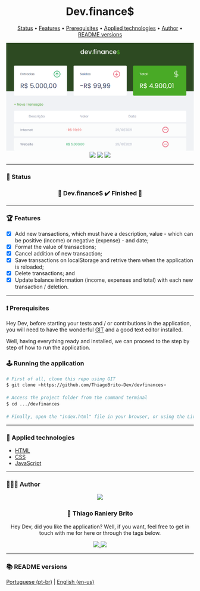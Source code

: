 <div align="center">
  <div>
    <h1>Dev.finance$</h1>
    <p>
      <a href="#-status">Status</a> •
      <a href="#-features">Features</a> •
      <a href="#%EF%B8%8F-prerequisites">Prerequisites</a> •
      <a href="#-applied-technologies">Applied technologies</a> •
      <a href="#-author">Author</a> •
      <a href="#-readme-versions">README versions</a>
    </p>
    <img src="./.github/devfinances.png" />
  </div>

  <div>
    <img src="https://img.shields.io/github/license/ThiagoBrito-Dev/Podcastr?color=49aa26&style=for-the-badge" />
    <img src="https://img.shields.io/static/v1?label=version&message=1.0.0&color=49aa26&style=for-the-badge" />
    <img src="https://img.shields.io/static/v1?label=yarn&message=v1.22.5&color=49aa26&style=for-the-badge" />
  </div>
</div>

<hr>

### 🏁 Status

<h3 align="center">
  🎉 Dev.finance$ ✔️ Finished 🎉
</h3>

<hr>

### 🏆 Features

- [x] Add new transactions, which must have a description, value - which can be positive (income) or negative (expense) - and date;
- [x] Format the value of transactions;
- [x] Cancel addition of new transaction;
- [x] Save transactions on localStorage and retrive them when the application is reloaded;
- [x] Delete transactions; and
- [x] Update balance information (income, expenses and total) with each new transaction / deletion.

<hr>

### ❗️ Prerequisites

Hey Dev, before starting your tests and / or contributions in the application, you will need to have the wonderful [GIT](https://git-scm.com) and a good text editor installed.

Well, having everything ready and installed, we can proceed to the step by step of how to run the application.

### 🕹️ Running the application

```bash
# First of all, clone this repo using GIT
$ git clone <https://github.com/ThiagoBrito-Dev/devfinances>

# Access the project folder from the command terminal
$ cd .../devfinances

# Finally, open the "index.html" file in your browser, or using the Live Server extension, if you have it installed.
```

<hr>

### 🔮 Applied technologies

- [HTML](https://devdocs.io/html/)
- [CSS](https://devdocs.io/css/)
- [JavaScript](https://devdocs.io/javaScript/)

<hr>

### 👨🏽‍🎓 Author

<div align="center">
  <img src="https://github.com/ThiagoBrito-Dev.png" width="250px" />

  <br />

  <div>
    <h3>
      🤝 Thiago Raniery Brito
    </h3>
    <p>Hey Dev, did you like the application? Well, if you want, feel free to get in touch with me for here or through the tags below.</p>
  </div>
  
  <div>
    <a href="https://www.linkedin.com/in/thiagoranierybrito/">
      <img src="https://img.shields.io/badge/-LinkedIn-blue?style=for-the-badge&logo=Linkedin&logoColor=white&link=https://www.linkedin.com/in/thiagoranierybrito/" />
    </a>
    <a href="mailto:thiagobritotrs@gmail.com">
      <img src="https://img.shields.io/badge/-Gmail-c14438?style=for-the-badge&logo=Gmail&logoColor=white&link=mailto:thiagobritotrs@gmail.com" />
    </a>
  </div>
</div>

<hr>

### 📚 README versions

<div>
  <a href="https://github.com/ThiagoBrito-Dev/devfinances/blob/main/README.md">Portuguese (pt-br)</a>
  |   
  <a href="https://github.com/ThiagoBrito-Dev/devfinances/blob/main/README-en.md">English (en-us)</a>
</div>
